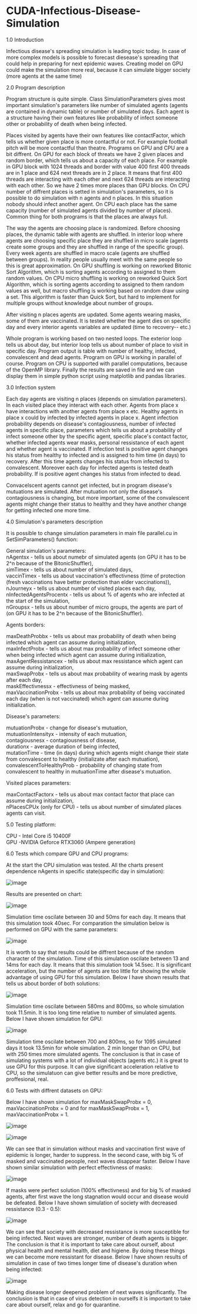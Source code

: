 # CUDA-Infectious-Disease-Simulation

1.0 Introduction

  Infectious disease's spreading simulation is leading topic today. In case of more complex models is possible to forecast diesease's
  spreading that could help in preparing for next epidemic waves. Creating model on GPU could make the simulation more real,
  because it can simulate bigger society (more agents at the same time)
  
  
2.0 Program description

  Program structure is quite simple. Class SimulationParameters gives most important simulation's parameters like number
  of simulated agents (agents are contained in dynamic table) or number of simulated days. Each agent is a structure having their
  own features like probability of infect someone other or probability of death when being infected.
  
  Places visited by agents have their own features like contactFactor, which tells us whether given place is more contactful or not. 
  For example football pitch will be more contactful than theatre. Programs on GPU and CPU are a bit diffrent. On GPU for each 
  block of threats we have 2 given places and random border, which tells us about a capacity of each place. For example in GPU block 
  with 1024 threads and border with value 400 first 400 threads are in 1 place and 624 next threads are in 2 place. It means that 
  first 400 threads are interacting with each other and next 624 threads are interacting with each other. So we have 2 times more 
  places than GPU blocks. On CPU number of diffrent places is setted in simulation's parameters, so it is possible to do simulation 
  with n agents and n places. In this situation nobody should infect another agent. On CPU each place has the same capacity 
  (number of simulated agents divided by number of places). Common thing for both programs is that the places are always full.
  
  The way the agents are choosing place is randomized. Before choosing places, the dynamic table with agents are shuffled. In
  interior loop where agents are choosing specific place they are shuffled in micro scale (agents create some groups and they are
  shuffled in range of the specific group). Every week agents are shuffled in macro scale (agents are shuffled between groups).
  In reality people usually meet with the same people so this is great approximation. On GPU shuffling is working on reworked
  Bitonic Sort Algorithm, which is sorting agents according to assigned to them random values. On CPU micro shuffling is working
  on reworked Quick Sort Algorithm, which is sorting agents according to assigned to them random values as well, but macro shuffling
  is working based on random draw using a set. This algorithm is faster than Quick Sort, but hard to implement for multiple groups
  without knowledge about number of groups.
  
  After visiting n places agents are updated. Some agents wearing masks, some of them are vaccinated. It is tested whether the agent
  dies on specific day and every interior agents variables are updated (time to recovery-- etc.)
  
  Whole program is working based on two nested loops. The exterior loop tells us about day, but interior loop tells us about
  number of place to visit in specific day. Program output is table with number of healthy, infected, convalescent and dead
  agents. Program on GPU is working in parallel of course. Program on CPU is supported with parallel computations, because of the
  OpenMP library. Finally the results are saved in file and we can display them in simple python script using matplotlib
  and pandas libraries.
  
  
3.0 Infection system
  
  Each day agents are visiting n places (depends on simulation parameters). In each visited place they interact with each other.
  Agents from place x have interactions with another agents from place x etc. Healthy agents in place x could by infected
  by infected agents in place x. Agent infection probability depends on disease's contagiousness, number of infected agents in
  specific place, parameters which tells us about a probability of infect someone other by the specific agent, specific place's
  contact factor, whether infected agents wear masks, personal ressistance of each agent and whether agent is vaccinated.
  If infection test is positive agent changes his status from healthy to infected and is assigned to him time (in days) to 
  recovery. After this time agents changes his status from infected to convalescent. Moreover each day for infected agents is
  tested death probability. If is positive agent changes his status from infected to dead.
  
  Convacelscent agents cannot get infected, but in program disease's mutuations are simulated. After mutuation not only the 
  disease's contagiousness is changing, but more important, some of the convalescent agents might change their status to healthy
  and they have another change for getting infected one more time.
  
  
 4.0 Simulation's parameters description
 
  It is possible to change simulation parameters in main file parallel.cu in SetSimParameters() function:
  
  General simulation's parameters:\
  nAgentsx - tells us about numebr of simulated agents (on GPU it has to be 2^n because of the BitonicShuffler),\
  simTimex - tells us about number of simulated days,\
  vaccinTimex - tells us about vaccination's effectivness (time of protection (fresh vaccinations have better protection than
  elder vaccinations)),\
  nJourneyx - tells us about number of visited places each day,\
  nInfectedAgentsProcentx - tells us about % of agents who are infected at the start of the simulation,\
  nGroupsx - tells us about number of micro groups, the agents are part of (on GPU it has to be 2^n because of the
  BitonicShuffler).
  
  Agents borders:
  
  maxDeathProbbx - tells us about max probability of death when being infected which agent can assume during initialization,\
  maxInfectProbx - tells us about max probability of infect someone other when being infected which agent can assume during
  initialization,\
  maxAgentRessistancex - tells us about max ressistance which agent can assume during initialization,\
  maxSwapProbx - tells us about max probability of wearing mask by agents after each day,\
  maskEffectivnessx - effectivness of being masked,\
  maxVaccinationProbx - tells us about max probability of being vaccinated each day (when is not vaccinated) which agent can
  assume during initialization.
  
  Disease's parameters:
  
  mutuationProbx - change for disease's mutuation,\
  mutuationIntensityx - intensity of each mutuation,\
  contagiousnesx - contagiousness of disease,\
  durationx - average duration of being infected,\
  mutationTime - time (in days) during which agents might change their state from convalescent to healthy (initializate after
  each mutuation),\
  convalescentToHealthyProb - probability of changing state from convalescent to healthy in mutuationTime after disease's
  mutuation.
  
  Visited places parameters:
  
  maxContactFactorx - tells us about max contact factor that place can assume during initialization,\
  nPlacesCPUx (only for CPU) - tells us about number of simulated places agents can visit.

5.0 Testing platform:

  CPU - Intel Core i5 10400F\
  GPU -NVIDIA Geforce RTX3060 (Ampere generation)
  
6.0 Tests which compare GPU and CPU programs:

  At the start the CPU simulation was tested. All the charts present dependence nAgents in specific state(specific day in 
  simulation):
  
  ![image](https://user-images.githubusercontent.com/67116759/154803283-c2b3a227-e52b-4052-b94b-b27bec13cd54.png)

  Results are presented on chart:
  
  ![image](https://user-images.githubusercontent.com/67116759/154803302-e4275727-7d33-4f64-942d-61812b93ad72.png)
  
  Simulation time oscilate between 30 and 50ms for each day. It means that this simulation took 40sec. For comparation
  the simulation below is performed on GPU with the same parameters:
  
  ![image](https://user-images.githubusercontent.com/67116759/154803334-6591cf67-a9a4-433c-bc94-003923306786.png)
  
  It is worth to say that results could be diffrent because of the random character of the simulation. Time of this simulation
  oscilate between 13 and 14ms for each day. It means that this simulation took 14.5sec. It is significant acceleration, 
  but the number of agents are too little for showing the whole advantage of using GPU for this simulation. Below I have shown
  results that tells us about border of both solutions:
  
  ![image](https://user-images.githubusercontent.com/67116759/154803347-4c7b5fc1-4fb2-4ece-8ce7-da82ab94f937.png)
  
  Simulation time oscilate between 580ms and 800ms, so whole simulation took 11.5min. It is too long time relative to number
  of simulated agents. Below I have shown simulation for GPU:
  
  ![image](https://user-images.githubusercontent.com/67116759/154803360-e8825900-b5d7-43f7-af8b-d970378b4425.png)
  
  Simulation time oscilate between 700 and 800ms, so for 1095 simulated days it took 13.5min for whole simulation. 2 min longer
  than on CPU, but with 250 times more simulated agents. The conclusion is that in case of simulating systems with a lot of 
  individual objects (agents etc.) it is great to use GPU for this purpose. It can give significant acceleration relative to CPU,
  so the simulatuon can give better results and be more predictive, proffesional, real.
  
  6.0 Tests with diffrent datasets on GPU:
  
  Below I have shown simulation for maxMaskSwapProbx = 0, maxVaccinationProbx = 0 and for maxMaskSwapProbx = 1, 
  maxVaccinationProbx = 1.
  
  ![image](https://user-images.githubusercontent.com/67116759/154803369-d1e9a58e-e078-4120-9e5f-61af3b6d8d1d.png)
  
  ![image](https://user-images.githubusercontent.com/67116759/154803375-ad987c08-2f5f-47f0-a1da-de1d7fb1f669.png)
  
  We can see that in simulation without masks and vaccination first wave of epidemic is longer, harder to suppress. In the
  second case, with big % of masked and vaccinated peoople, next waves disappear faster. Below I have shown similar simulation
  with perfect effectivness of masks:
  
  ![image](https://user-images.githubusercontent.com/67116759/154803383-aecb14fc-821d-4cd5-9c53-be95e02ddfb5.png)
  
  If masks were perfect solution (100% effectivness) and for big % of masked agents, after first wave the long stagnation would
  occur and disease would be defeated. Below I have shown simulation of society with decreased ressistance (0.3 - 0.5):
  
  ![image](https://user-images.githubusercontent.com/67116759/154803392-dfe0ab1f-035a-4c8a-92cc-2a2997854850.png)
  
  We can see that society with decreased ressistance is more susceptible for being infected. Next waves are stronger, number
  of death agents is bigger. The conclusion is that it is important to take care about ourself, about physical health and 
  mental health, diet and higiene. By doing these things we can become more ressistant for disease. Below I have shown results
  of simulation in case of two times longer time of disease's duration when being infected:
  
  ![image](https://user-images.githubusercontent.com/67116759/154803396-bf682082-2438-48c2-90e6-9bd5a0f6e5cf.png)
  
  Making disease longer deepened problem of next waves significantly. The conclusion is that in case of virus detection in
  ourselfs it is important to take care about ourself, relax and go for quarantine.
